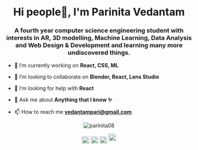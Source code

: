 <h1 align="center">Hi people👋, I'm Parinita Vedantam</h1>
<h3 align="center">A fourth year computer science engineering student with interests in AR, 3D modelling, Machine Learning, Data Analysis and Web Design & Development and learning many more undiscovered things.</h3>

- 🔭 I’m currently working on **React, CSS, ML**

- 👯 I’m looking to collaborate on **Blender, React, Lens Studio**

- 🤔 I’m looking for help with **React**

- 💬 Ask me about **Anything that I know ✨**

- 📫 How to reach me **vedantampari@gmail.com**

<p align="center"> <img src=https://github-readme-stats.vercel.app/api?username=parinita08&show_icons=true&theme=tokyonight alt=parinita08 /> </p>


<p align="center">
<a href=https://twitter.com/https://twitter.com/pari_vedantam target="blank"><img align="center" src=https://cdn.jsdelivr.net/npm/simple-icons@3.0.1/icons/twitter.svg alt="https://twitter.com/pari_vedantam" height="20" width="20" /></a>
<a href=https://linkedin.com/in/linkedin.com/in/parinita-vedantam-713351194 target="blank"><img align="center" src=https://cdn.jsdelivr.net/npm/simple-icons@3.0.1/icons/linkedin.svg alt="linkedin.com/in/parinita-vedantam-713351194" height="20" width="20" /></a>
<a href=https://instagram.com/parinita_vedantam target="blank"><img align="center" src=https://cdn.jsdelivr.net/npm/simple-icons@3.0.1/icons/instagram.svg alt="parinita_vedantam" height="20" width="20" /></a>
<a href="https://dev.to/parinita08">
  <img src="https://d2fltix0v2e0sb.cloudfront.net/dev-badge.svg" alt="Parinita Vedantam's DEV Profile" height="20" width="20">
</a>
</p>

